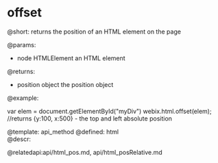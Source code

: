 offset
=============


@short: returns the position of an HTML element on the page
	

@params:
- node		HTMLElement		an HTML element

@returns:
- position	object	the position object
	

@example:

var elem = document.getElementById("myDiv")
webix.html.offset(elem); //returns {y:100, x:500} - the top and left absolute position


@template:	api_method
@defined:	html	
@descr:



@relatedapi:api/html_pos.md, api/html_posRelative.md